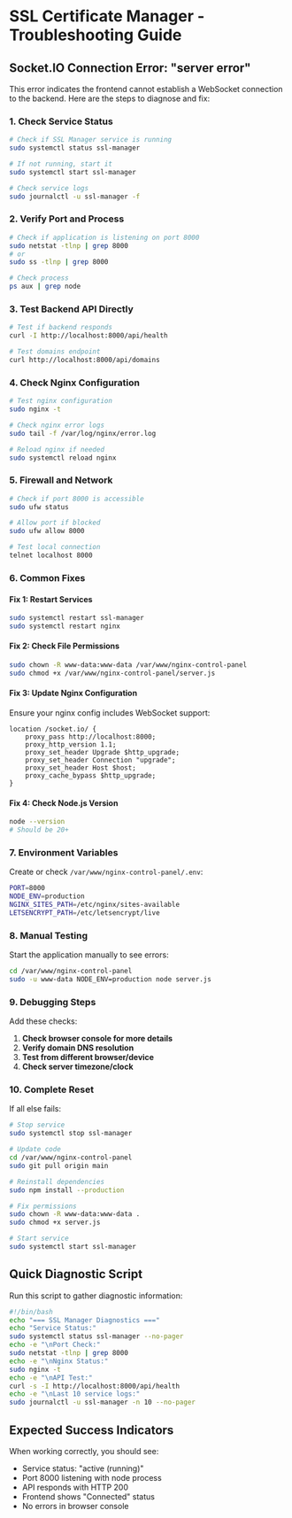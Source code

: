 # SSL Certificate Manager - Troubleshooting Guide

## Socket.IO Connection Error: "server error"

This error indicates the frontend cannot establish a WebSocket connection to the backend. Here are the steps to diagnose and fix:

### 1. Check Service Status

```bash
# Check if SSL Manager service is running
sudo systemctl status ssl-manager

# If not running, start it
sudo systemctl start ssl-manager

# Check service logs
sudo journalctl -u ssl-manager -f
```

### 2. Verify Port and Process

```bash
# Check if application is listening on port 8000
sudo netstat -tlnp | grep 8000
# or
sudo ss -tlnp | grep 8000

# Check process
ps aux | grep node
```

### 3. Test Backend API Directly

```bash
# Test if backend responds
curl -I http://localhost:8000/api/health

# Test domains endpoint
curl http://localhost:8000/api/domains
```

### 4. Check Nginx Configuration

```bash
# Test nginx configuration
sudo nginx -t

# Check nginx error logs
sudo tail -f /var/log/nginx/error.log

# Reload nginx if needed
sudo systemctl reload nginx
```

### 5. Firewall and Network

```bash
# Check if port 8000 is accessible
sudo ufw status

# Allow port if blocked
sudo ufw allow 8000

# Test local connection
telnet localhost 8000
```

### 6. Common Fixes

#### Fix 1: Restart Services
```bash
sudo systemctl restart ssl-manager
sudo systemctl restart nginx
```

#### Fix 2: Check File Permissions
```bash
sudo chown -R www-data:www-data /var/www/nginx-control-panel
sudo chmod +x /var/www/nginx-control-panel/server.js
```

#### Fix 3: Update Nginx Configuration
Ensure your nginx config includes WebSocket support:

```nginx
location /socket.io/ {
    proxy_pass http://localhost:8000;
    proxy_http_version 1.1;
    proxy_set_header Upgrade $http_upgrade;
    proxy_set_header Connection "upgrade";
    proxy_set_header Host $host;
    proxy_cache_bypass $http_upgrade;
}
```

#### Fix 4: Check Node.js Version
```bash
node --version
# Should be 20+
```

### 7. Environment Variables

Create or check `/var/www/nginx-control-panel/.env`:
```bash
PORT=8000
NODE_ENV=production
NGINX_SITES_PATH=/etc/nginx/sites-available
LETSENCRYPT_PATH=/etc/letsencrypt/live
```

### 8. Manual Testing

Start the application manually to see errors:
```bash
cd /var/www/nginx-control-panel
sudo -u www-data NODE_ENV=production node server.js
```

### 9. Debugging Steps

Add these checks:

1. **Check browser console for more details**
2. **Verify domain DNS resolution**
3. **Test from different browser/device**
4. **Check server timezone/clock**

### 10. Complete Reset

If all else fails:
```bash
# Stop service
sudo systemctl stop ssl-manager

# Update code
cd /var/www/nginx-control-panel
sudo git pull origin main

# Reinstall dependencies
sudo npm install --production

# Fix permissions
sudo chown -R www-data:www-data .
sudo chmod +x server.js

# Start service
sudo systemctl start ssl-manager
```

## Quick Diagnostic Script

Run this script to gather diagnostic information:

```bash
#!/bin/bash
echo "=== SSL Manager Diagnostics ==="
echo "Service Status:"
sudo systemctl status ssl-manager --no-pager
echo -e "\nPort Check:"
sudo netstat -tlnp | grep 8000
echo -e "\nNginx Status:"
sudo nginx -t
echo -e "\nAPI Test:"
curl -s -I http://localhost:8000/api/health
echo -e "\nLast 10 service logs:"
sudo journalctl -u ssl-manager -n 10 --no-pager
```

## Expected Success Indicators

When working correctly, you should see:
- Service status: "active (running)"
- Port 8000 listening with node process
- API responds with HTTP 200
- Frontend shows "Connected" status
- No errors in browser console